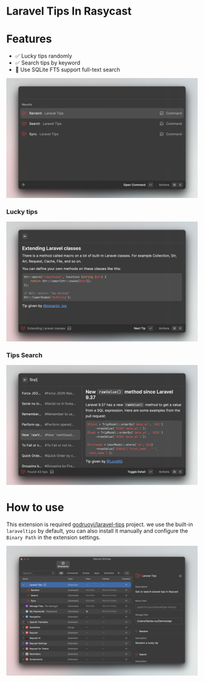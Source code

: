 <h1>Laravel Tips In Rasycast</h1>

# Features

- ✅ Lucky tips randomly
- ✅ Search tips by keyword
- 👀 Use SQLite FT5 support full-text search

![List](metadata/0.png)

### Lucky tips

![Random Tip](metadata/1.png)

### Tips Search

![Search](metadata/2.png)

# How to use

This extension is required [godruoyi/laravel-tips](https://github.com/godruoyi/laravel-tips) project. we use the built-in `laraveltips` by default, you can also install it manually and configure the `Binary Path` in the extension settings.

![Initial set-up](metadata/3.png)


